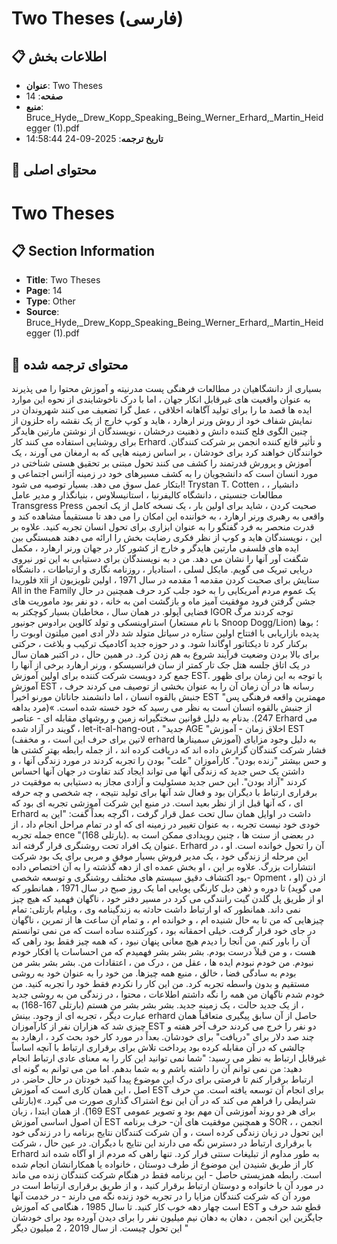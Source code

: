 # Two Theses (فارسی)

## 📋 اطلاعات بخش

- **عنوان**: Two Theses
- **صفحه**: 14
- **منبع**: Bruce_Hyde,_Drew_Kopp_Speaking_Being_Werner_Erhard,_Martin_Heidegger (1).pdf
- **تاریخ ترجمه**: 2025-09-24 14:58:44

## 📄 محتوای اصلی

# Two Theses

## 📋 Section Information

- **Title**: Two Theses
- **Page**: 14
- **Type**: Other
- **Source**: Bruce_Hyde,_Drew_Kopp_Speaking_Being_Werner_Erhard,_Martin_Heidegger (1).pdf



## 📄 محتوای ترجمه شده

بسیاری از دانشگاهیان در مطالعات فرهنگی پست مدرنیته و آموزش محتوا را می پذیرند
به عنوان واقعیت های غیرقابل انکار جهان ، اما با درک ناخوشایندی از نحوه این موارد
ایده ها قصد ما را برای تولید آگاهانه اخلاقی ، عمل گرا تضعیف می کنند
شهروندان در نمایش شفاف خود از روش ورنر ارهارد ، هاید و کوپ
خارج از یک نقشه راه حلزون از چنین الگوی فلج کننده دانش و
ذهنیت درخشان ، نویسندگان از نوشتن مارتین هایدگر برای روشنایی استفاده می کنند
کار Erhard و تأثیر قانع کننده انجمن بر شرکت کنندگان. خوانندگان خواهند کرد
برای خودشان ، بر اساس زمینه هایی که به ارمغان می آورند ، یک آموزش و پرورش قدرتمند را کشف می کنند
تحول مبتنی بر تحقیق هستی شناختی در مورد انسان است که
دانشجویان را به کشف مسیرهای خود در زمینه آژانس اجتماعی و ابتکار عمل سوق می دهد. بسیار
توصیه می شود! Trystan T. Cotten ، دانشیار ، مطالعات جنسیتی ، دانشگاه کالیفرنیا ،
استانیسلاوس ، بنیانگذار و مدیر عامل Transgress Press
صحبت کردن ، شاید برای اولین بار ، یک نسخه کامل از یک
انجمن واقعی به رهبری ورنر ارهارد ، به خواننده این امکان را می دهد تا مستقیماً مشاهده کند و
قدرت منحصر به فرد گفتگو را به عنوان ابزاری برای تحول انسان تجربه کنید. علاوه بر این ، نویسندگان هاید و کوپ از نظر فکری رضایت بخش را ارائه می دهند
همبستگی بین ایده های فلسفی مارتین هایدگر و خارج از کشور
کار در جهان ورنر ارهارد ، مکمل شگفت آور آنها را نشان می دهد. من
د
به نویسندگان برای دستیابی به این تور نیروی دریایی تبریک می گویم. مایکل لسلی ، استادیار ، روزنامه نگاری و ارتباطات ،
دانشگاه فلوریدا
xii
ستایش برای صحبت کردن
مقدمه
1
مقدمه
در سال 1971 ، اولین تلویزیون از All in the Family یک عموم مردم آمریکایی را به خود جلب کرد
حرف
همچنین در حال جشن گرفتن فرود موفقیت آمیز ماه و بازگشت امن به خانه ، دو نفر بود
ماموریت های فضایی آپولو. در همان سال ، مخاطبان بسیار کوچکتر به IGOR توجه کردند
مرگ استراوینسکی و تولد کالوین برادوس جونیور (با نام مستعار Snoop Dogg/Lion) ؛ بوها
پدیده بازاریابی با افتتاح اولین ستاره در سیاتل متولد شد
دلار ادی امین میلتون اوبوت را برکنار کرد تا دیکتاتور اوگاندا شود. و در
حوزه جدید آکادمیک ترکیب و بلاغت ، حرکتی برای بالا بردن وضعیت
فرآیند شروع به هم زدن کرد. در همین حال ، در اکتبر همان سال در یک اتاق جلسه
هتل جک تار کمتر از سان فرانسیسکو ، ورنر ارهارد برخی از آنها را جمع کرد
دویست شرکت کننده برای اولین آموزش EST. با توجه به این زمان برای
ظهور آموزش EST ، رسانه ها در آن زمان آن را به عنوان بخشی از توصیف می کردند
حرف
جنبش بالقوه انسان ، اما دانشمند جاناتان مورنو اخیراً
EST "مهمترین واقعه فرهنگی پس از جنبش بالقوه انسان است
به نظر می رسید که خود خسته شده است. »(مرد بداهه 247). بدنام به دلیل قوانین سختگیرانه زمین و روشهای مقابله ای -
عناصر Erhard می گویند در آزاد شده ، let-it-al-hang-out ، "جدید
AGE "اخلاق زمان - آموزش EST (لاتین برای
حرف
این است ، و مخفف erhard
آموزش سمینارها) به دلیل وجود
مزایای فشار شرکت کنندگان گزارش داده اند که دریافت کرده اند ، از جمله رابطه بهتر
کشتی ها و حس بیشتر "زنده بودن". کارآموزان "علت" بودن را تجربه کردند
در مورد زندگی آنها ، و داشتن یک حس جدید که زندگی آنها می تواند ایجاد کند
تفاوت در جهان آنها احساس کردند "آزاد بودن". این حس جدید مسئولیت و
آزادی مجاز به دستیابی به موفقیت در برقراری ارتباط با دیگران بود و فعال شد
آنها برای تولید نتیجه ، چه شخصی و چه حرفه ای ، که آنها قبل از
از نظر بعید است. در منبع این شرکت آموزشی تجربه ای بود که Erhard داشت
در اوایل همان سال تحت عمل قرار گرفت ، اگرچه بعداً گفت: "این به خودی خود نیست
تجربه ، به عنوان تغییر در زمینه ای که او در تمام مراحل انجام داد ، از جمله تجربه
ence "(بارتلی 168). در بعضی از سنت ها ، چنین رویدادی ممکن است به عنوان یک
افراد تحت روشنگری قرار گرفته اند. Erhard آن را تحول خوانده است. او ، در این مرحله از زندگی خود ، یک مدیر فروش بسیار موفق و مربی برای یک بود
شرکت انتشارات بزرگ. علاوه بر این ، او بخش عمده ای از دهه گذشته را به آن اختصاص داده بود
اکتشاف دقیق سیستم های مختلف روشنگری و توسعه شخصی-
Opment ، از ذن (او می گوید) تا دوره و ذهن دیل کارنگی
پویایی اما یک روز صبح در سال 1971 ، همانطور که او از طریق پل گلدن گیت رانندگی می کرد
در مسیر دفتر خود ، ناگهان فهمید که هیچ چیز نمی داند. همانطور که او ارتباط داشت
حادثه به زندگینامه وی ، ویلیام بارتلی:
تمام چیزهایی که من تا به حال شنیده ام ، و خوانده ام ، و تمام آن ساعت ها
از تمرین ، ناگهان در جای خود قرار گرفت. خیلی احمقانه بود ،
کورکننده ساده است که من نمی توانستم آن را باور کنم. من آنجا را دیدم
هیچ معانی پنهان نبود ، که همه چیز فقط بود
راهی که هست ، و من قبلاً درست بودم. بشر بشر بشر فهمیدم
که من احساسات یا افکار خودم نبودم. من خودم نبودم
ایده ها ، عقل من ، درک من ، اعتقادات من. بشر بشر بشر من بودم
به سادگی فضا ، خالق ، منبع همه چیزها. من
خود را به عنوان خود به روشی مستقیم و بدون واسطه تجربه کرد. من این کار را نکردم
فقط خود را تجربه کنید. من خودم شدم ناگهان من همه را نگه داشتم
اطلاعات ، محتوا ، در زندگی من به روشی جدید ، از یک جدید
حالت ، یک زمینه جدید. بشر بشر بشر من هستم (بارتلی 167-168)
به عبارت دیگر ، تجربه ای از وجود. بینش erhard حاصل از آن سابق
پیگیری متعاقباً همان چیزی شد که هزاران نفر از کارآموزان EST دو نفر را خرج می کردند
حرف
آخر هفته و چند صد دلار برای "دریافت" برای خودشان. بعداً در مورد کار خود بحث کرد ، ارهارد به چالشی که در آن مقابله کرده بود پرداخت
تلاش برای برقراری ارتباط با آنچه اساساً غیرقابل ارتباط به نظر می رسید: "شما نمی توانید
این کار را به معنای عادی ارتباط انجام دهید: من نمی توانم آن را داشته باشم و به شما بدهم. اما
من می توانم به گونه ای ارتباط برقرار کنم تا فرصتی برای درک این موضوع پیدا کنید
خودتان در حال حاضر. در اصل ، این همان کاری است که آموزش EST برای انجام آن توسعه یافته است. من
حرف
شرایطی را فراهم می کند که در آن این نوع اشتراک گذاری صورت می گیرد. »(بارتلی 169). از همان ابتدا ، زبان EST برای هر دو روند آموزشی آن مهم بود
و تصویر عمومی آن اصول اساسی آموزش EST و همچنین موفقیت های آن-
حرف
برنامه SOR ، انجمن ، این تحول در زبان زندگی کرده است ، و آن
شرکت کنندگان نتایج برنامه را در زندگی خود با برقراری ارتباط در دسترس نگه می دارند
این نتایج با دیگران. در عین حال ، شرکت Erhard به طور مداوم
از تبلیغات سنتی فرار کرد. تنها راهی که مردم از او آگاه شده اند
کار از طریق شنیدن این موضوع از طرف دوستان ، خانواده یا همکارانشان انجام شده است. رابطه همزیستی حاصل - این برنامه فقط در هنگام شرکت کنندگان زنده می ماند
در مورد آن با خانواده و دوستان ارتباط برقرار کنید ، و از طریق برقراری ارتباط است
در مورد آن که شرکت کنندگان مزایا را در تجربه خود زنده نگه می دارند - در خدمت آنها است
چهار دهه خوب کار کنید. تا سال 1985 ، هنگامی که آموزش EST قطع شد
حرف
و جایگزین این انجمن ، دهان به دهان نیم میلیون نفر را برای دیدن آورده بود
برای خودشان این تحول چیست. از سال 2019 ، 2 میلیون دیگر
"